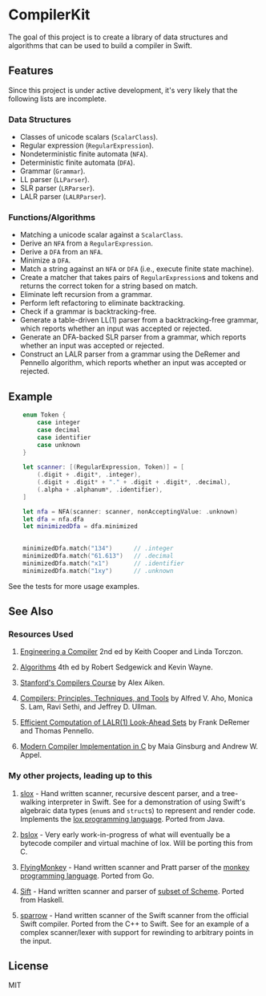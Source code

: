 # CompilerKit

The goal of this project is to create a library of data structures and algorithms that can be used to build a compiler in Swift.

## Features

Since this project is under active development, it's very likely that the following lists are incomplete.

### Data Structures

- Classes of unicode scalars (`ScalarClass`).
- Regular expression (`RegularExpression`).
- Nondeterministic finite automata (`NFA`).
- Deterministic finite automata (`DFA`).
- Grammar (`Grammar`).
- LL parser (`LLParser`).
- SLR parser (`LRParser`).
- LALR parser (`LALRParser`).

### Functions/Algorithms

- Matching a unicode scalar against a `ScalarClass`.
- Derive an `NFA` from a `RegularExpression`.
- Derive a `DFA` from an `NFA`.
- Minimize a `DFA`.
- Match a string against an `NFA` or `DFA` (i.e., execute finite state machine).
- Create a matcher that takes pairs of `RegularExpression`s and tokens and returns the correct token for a string based on match.
- Eliminate left recursion from a grammar.
- Perform left refactoring to eliminate backtracking.
- Check if a grammar is backtracking-free.
- Generate a table-driven LL(1) parser from a backtracking-free grammar, which reports whether an input was accepted or rejected.
- Generate an DFA-backed SLR parser from a grammar, which reports whether an input was accepted or rejected.
- Construct an LALR parser from a grammar using the DeRemer and Pennello algorithm, which reports whether an input was accepted or rejected.

## Example

```swift
    enum Token {
        case integer
        case decimal
        case identifier
        case unknown
    }
    
    let scanner: [(RegularExpression, Token)] = [
        (.digit + .digit*, .integer),
        (.digit + .digit* + "." + .digit + .digit*, .decimal),
        (.alpha + .alphanum*, .identifier),
    ]

    let nfa = NFA(scanner: scanner, nonAcceptingValue: .unknown)
    let dfa = nfa.dfa
    let minimizedDfa = dfa.minimized
                

    minimizedDfa.match("134")      // .integer
    minimizedDfa.match("61.613")   // .decimal
    minimizedDfa.match("x1")       // .identifier
    minimizedDfa.match("1xy")      // .unknown
```

See the tests for more usage examples.

## See Also

### Resources Used

1. [Engineering a Compiler](https://www.cs.rice.edu/~keith/Errata.html) 2nd ed by Keith Cooper and Linda Torczon.

2. [Algorithms](https://algs4.cs.princeton.edu/home/) 4th ed by Robert Sedgewick and Kevin Wayne.

3. [Stanford's Compilers Course](https://lagunita.stanford.edu/courses/Engineering/Compilers/Fall2014/about) by Alex Aiken.

4. [Compilers: Principles, Techniques, and Tools](https://en.wikipedia.org/wiki/Compilers:_Principles,_Techniques,_and_Tools) by  Alfred V. Aho, Monica S. Lam, Ravi Sethi, and Jeffrey D. Ullman.

5. [Efficient Computation of LALR(1) Look-Ahead Sets](https://dl.acm.org/citation.cfm?id=357187) by Frank DeRemer and Thomas Pennello.

6. [Modern Compiler Implementation in C](https://www.cs.princeton.edu/~appel/modern/c/) by Maia Ginsburg and Andrew W. Appel.

### My other projects, leading up to this

1. [slox](https://github.com/hashemi/slox) - Hand written scanner, recursive descent parser, and a tree-walking interpreter in Swift. See for a demonstration of using Swift's algebraic data types (`enum`s and `struct`s) to represent and render code. Implements the [lox programming language](http://www.craftinginterpreters.com). Ported from Java.

2. [bslox](https://github.com/hashemi/bslox) - Very early work-in-progress of what will eventually be a bytecode compiler and virtual machine of lox. Will be porting this from C.

3. [FlyingMonkey](https://github.com/hashemi/FlyingMonkey) - Hand written scanner and Pratt parser of the [monkey programming language](https://interpreterbook.com). Ported from Go.

4. [Sift](https://github.com/hashemi/Sift) - Hand written scanner and parser of [subset of Scheme](https://en.wikibooks.org/wiki/Write_Yourself_a_Scheme_in_48_Hours). Ported from Haskell.

5. [sparrow](https://github.com/hashemi/sparrow/blob/master/sparrow/Lexer.swift) - Hand written scanner of the Swift scanner from the official Swift compiler. Ported from the C++ to Swift. See for an example of a complex scanner/lexer with support for rewinding to arbitrary points in the input.

## License
MIT